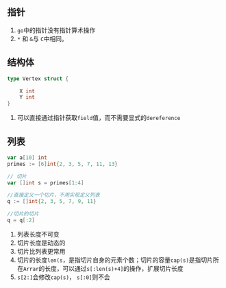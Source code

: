 ## 指针
1. `go`中的指针没有指针算术操作
1. `*` 和 `&`与 `C`中相同。


## 结构体
```go
type Vertex struct {

    X int
    Y int
}
```
1. 可以直接通过指针获取`field`值，而不需要显式的`dereference`


## 列表
```go
var a[10] int
primes := [6]int{2, 3, 5, 7, 11, 13}

// 切片
var []int s = primes[1:4]

//直接定义一个切片，不用实现定义列表
q := []int{2, 3, 5, 7, 9, 11}

//切片的切片
q = q[:2]

```
1. 列表长度不可变
1. 切片长度是动态的
1. 切片比列表更常用
1. 切片的长度`len(s`，是指切片自身的元素个数；切片的容量`cap(s)`是指切片所在`Arrar`的长度，可以通过`s[:len(s)+4]`的操作，扩展切片长度
1. `s[2:]`会修改`cap(s)`， `s[:0]`则不会

